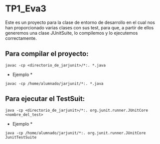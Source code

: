  # TP1_Eva3
Este es un proyecto para la clase de entorno de desarrollo en el cual nos han proporcionado varias clases con sus test, para que, a partir de ellos generemos una clase JUnitSuite, lo compilemos y lo ejecutemos correctamente.

## Para compilar el proyecto:
`javac -cp <directorio_de_jarjunit>/*:. *.java`

* Ejemplo *

`javac -cp /home/alumnado/jarjunit/*:. *.java`


 ## Para ejecutar el TestSuit:
`java -cp <directorio_de_jarjunit>/*:. org.junit.runner.JUnitCore <nombre_del_test>`

* Ejemplo *

`java -cp /home/alumnado/jarjunit/*:. org.junit.runner.JUnitCore JunitTestSuite`
